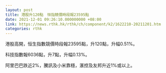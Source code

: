 ```yaml
---
layout: post
title: 港股升120點　恒指競價時段報23595點
date: 2021-12-01 09:26:10.000000000 +08:00
link: https://news.rthk.hk/rthk/ch/component/k2/1622210-20211201.htm
categories: rthk
---
```


港股高開，恒生指數競價時段報23595點，升120點，升幅0.51%。

科技指數報6036點，升7點，升幅0.13%。

阿里巴巴跌近2%，騰訊及小米靠穩，滙控及友邦升近1%或以上。
